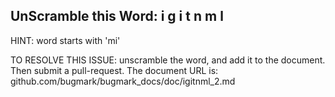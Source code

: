 UnScramble this Word: i g i t n m l
----------

HINT: word starts with 'mi'



TO RESOLVE THIS ISSUE: unscramble the word, and add it to the document. Then submit a pull-request.  The document URL is: 
github.com/bugmark/bugmark_docs/doc/igitnml_2.md
